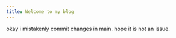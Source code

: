 ```yaml
---
title: Welcome to my blog
---
```



okay i mistakenly commit changes in main. hope it is not an issue.

